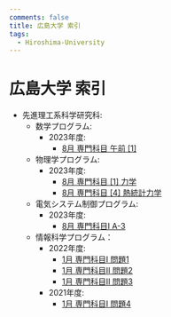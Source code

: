 ```yaml
---
comments: false
title: 広島大学 索引
tags:
  - Hiroshima-University
---
```

# 広島大学 索引

- 先進理工系科学研究科:
    - 数学プログラム:
        - 2023年度:
            - [8月 専門科目 午前 \[1\]](ASE/math_202208_senmon_gozen_1.md)
    - 物理学プログラム:
        - 2023年度:
            - [8月 専門科目 \[1\] 力学](ASE/phys_202208_senmon_1.md)
            - [8月 専門科目 \[4\] 熱統計力学](ASE/phys_202208_senmon_4.md)
    - 電気システム制御プログラム:
        - 2023年度:
            - [8月 専門科目I A-3](ASE/esce_202208_senmon1_A_3.md)
    - 情報科学プログラム：
        - 2022年度:
            - [1月 専門科目I 問題1](ASE/is_202201_senmon_I_1.md)
            - [1月 専門科目II 問題2](ASE/is_202201_senmon_II_2.md)
            - [1月 専門科目II 問題3](ASE/is_202201_senmon_II_3.md)
        - 2021年度:
            - [1月 専門科目I 問題4](ASE/is_202101_senmon_I_4.md)
